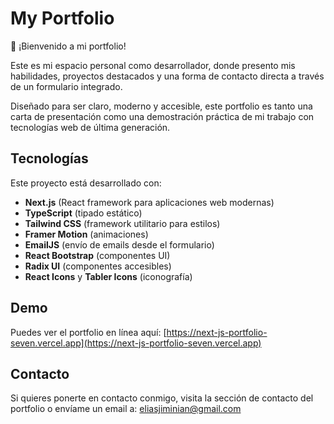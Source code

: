 # My Portfolio

👋 ¡Bienvenido a mi portfolio!

Este es mi espacio personal como desarrollador, donde presento mis habilidades, proyectos destacados y una forma de contacto directa a través de un formulario integrado.

Diseñado para ser claro, moderno y accesible, este portfolio es tanto una carta de presentación como una demostración práctica de mi trabajo con tecnologías web de última generación.

## Tecnologías

Este proyecto está desarrollado con:

- **Next.js** (React framework para aplicaciones web modernas)
- **TypeScript** (tipado estático)
- **Tailwind CSS** (framework utilitario para estilos)
- **Framer Motion** (animaciones)
- **EmailJS** (envío de emails desde el formulario)
- **React Bootstrap** (componentes UI)
- **Radix UI** (componentes accesibles)
- **React Icons** y **Tabler Icons** (iconografía)

## Demo

Puedes ver el portfolio en línea aquí: [https://next-js-portfolio-seven.vercel.app](https://next-js-portfolio-seven.vercel.app)

## Contacto

Si quieres ponerte en contacto conmigo, visita la sección de contacto del portfolio o envíame un email a: [eliasjiminian@gmail.com](mailto:eliasjiminian@gmail.com)
